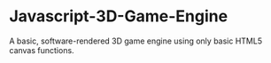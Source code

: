# Javascript-3D-Game-Engine
A basic, software-rendered 3D game engine using only basic HTML5 canvas functions.
